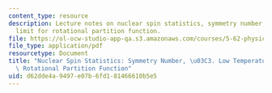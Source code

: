 ```yaml
---
content_type: resource
description: Lecture notes on nuclear spin statistics, symmetry number, and low temperature
  limit for rotational partition function.
file: https://ol-ocw-studio-app-qa.s3.amazonaws.com/courses/5-62-physical-chemistry-ii-spring-2008/d62dde4a9497e07b6fd181466610b5e5_13_562ln08.pdf
file_type: application/pdf
resourcetype: Document
title: "Nuclear Spin Statistics: Symmetry Number, \u03C3. Low Temperature Limit for\
  \ Rotational Partition Function"
uid: d62dde4a-9497-e07b-6fd1-81466610b5e5
---
```

